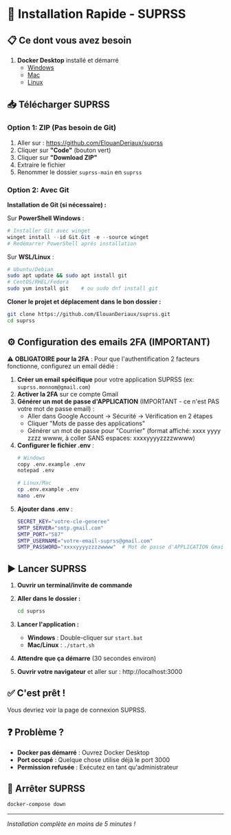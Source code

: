 # 🚀 Installation Rapide - SUPRSS

## 📋 Ce dont vous avez besoin
1. **Docker Desktop** installé et démarré
   - [Windows](https://docs.docker.com/desktop/windows/install/)
   - [Mac](https://docs.docker.com/desktop/mac/install/)
   - [Linux](https://docs.docker.com/desktop/linux/install/)

## 📥 Télécharger SUPRSS

### Option 1: ZIP (Pas besoin de Git)
1. Aller sur : https://github.com/ElouanDeriaux/suprss
2. Cliquer sur **"Code"** (bouton vert)
3. Cliquer sur **"Download ZIP"**
4. Extraire le fichier
5. Renommer le dossier `suprss-main` en `suprss`

### Option 2: Avec Git

**Installation de Git (si nécessaire) :**

Sur **PowerShell Windows** :
```powershell
# Installer Git avec winget
winget install --id Git.Git -e --source winget
# Redémarrer PowerShell après installation
```

Sur **WSL/Linux** :
```bash
# Ubuntu/Debian
sudo apt update && sudo apt install git
# CentOS/RHEL/Fedora
sudo yum install git    # ou sudo dnf install git
```

**Cloner le projet et déplacement dans le bon dossier :**
```bash
git clone https://github.com/ElouanDeriaux/suprss.git
cd suprss
```

## ⚙️ Configuration des emails 2FA (IMPORTANT)

⚠️ **OBLIGATOIRE pour la 2FA** : Pour que l'authentification 2 facteurs fonctionne, configurez un email dédié :

1. **Créer un email spécifique** pour votre application SUPRSS (ex: `suprss.monnom@gmail.com`)
2. **Activer la 2FA** sur ce compte Gmail
3. **Générer un mot de passe d'APPLICATION** (IMPORTANT - ce n'est PAS votre mot de passe email) :
   - Aller dans Google Account → Sécurité → Vérification en 2 étapes
   - Cliquer "Mots de passe des applications"
   - Générer un mot de passe pour "Courrier" (format affiché: xxxx yyyy zzzz wwww, à coller SANS espaces: xxxxyyyyzzzzwwww)
4. **Configurer le fichier .env** :
   ```bash
   # Windows
   copy .env.example .env
   notepad .env
   
   # Linux/Mac
   cp .env.example .env
   nano .env
   ```
5. **Ajouter dans .env** :
   ```bash
   SECRET_KEY="votre-cle-generee"
   SMTP_SERVER="smtp.gmail.com"
   SMTP_PORT="587"
   SMTP_USERNAME="votre-email-suprss@gmail.com"
   SMTP_PASSWORD="xxxxyyyyzzzzwwww"  # Mot de passe d'APPLICATION Gmail (16 caractères COLLÉS, sans espaces!)
   ```

## ▶️ Lancer SUPRSS

1. **Ouvrir un terminal/invite de commande**
2. **Aller dans le dossier :**
   ```bash
   cd suprss
   ```

3. **Lancer l'application :**
   - **Windows** : Double-cliquer sur `start.bat`
   - **Mac/Linux** : `./start.sh`

4. **Attendre que ça démarre** (30 secondes environ)

5. **Ouvrir votre navigateur** et aller sur : http://localhost:3000

## ✅ C'est prêt !

Vous devriez voir la page de connexion SUPRSS.

## ❓ Problème ?

- **Docker pas démarré** : Ouvrez Docker Desktop
- **Port occupé** : Quelque chose utilise déjà le port 3000
- **Permission refusée** : Exécutez en tant qu'administrateur

## 🛑 Arrêter SUPRSS

```bash
docker-compose down
```

---
*Installation complète en moins de 5 minutes !*

